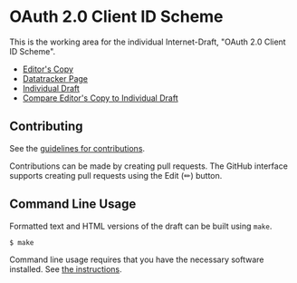 # OAuth 2.0 Client ID Scheme

This is the working area for the individual Internet-Draft, "OAuth 2.0 Client ID Scheme".

* [Editor's Copy](https://mattrglobal.github.io/draft-looker-oauth-client-id-scheme/#go.draft-looker-oauth-client-id-scheme.html)
* [Datatracker Page](https://datatracker.ietf.org/doc/draft-looker-oauth-client-id-scheme)
* [Individual Draft](https://datatracker.ietf.org/doc/html/draft-looker-oauth-client-id-scheme)
* [Compare Editor's Copy to Individual Draft](https://mattrglobal.github.io/draft-looker-oauth-client-id-scheme/#go.draft-looker-oauth-client-id-scheme.diff)


## Contributing

See the
[guidelines for contributions](https://github.com/mattrglobal/draft-looker-oauth-client-id-scheme/blob/main/CONTRIBUTING.md).

Contributions can be made by creating pull requests.
The GitHub interface supports creating pull requests using the Edit (✏) button.


## Command Line Usage

Formatted text and HTML versions of the draft can be built using `make`.

```sh
$ make
```

Command line usage requires that you have the necessary software installed.  See
[the instructions](https://github.com/martinthomson/i-d-template/blob/main/doc/SETUP.md).

